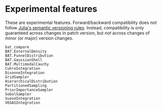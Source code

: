 # Experimental features

These are experimental features. Forward/backward compatibility does *not*
follow [Julia's semantic versioning rules](https://julialang.github.io/Pkg.jl/v1/compatibility/).
Instead, compatibility is only guaranteed across changes in patch version, but
*not* across changes of minor (or major) version changes.

```@docs
bat_compare
BAT.ExternalDensity
BAT.FunnelDistribution
BAT.GaussianShell
BAT.MultimodalCauchy
CuhreIntegration
DivonneIntegration
GridSampler
HierarchicalDistribution
PartitionedSampling
PriorImportanceSampler
SobolSampler
SuaveIntegration
VEGASIntegration
```
